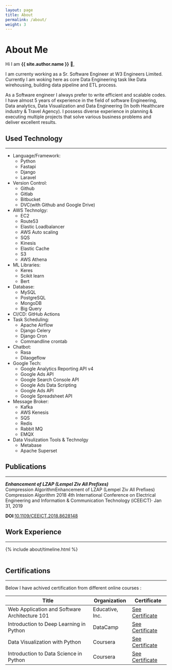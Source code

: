 ```yaml
---
layout: page
title: About
permalink: /about/
weight: 3
---
```


# **About Me**

Hi I am **{{ site.author.name }}** :wave:,<br>

I am currenty working as a Sr. Software Engineer at W3 Engineers Limited. Currently I am woking here as core Data Engineering task like Data wirehousing, building data pipeline and ETL process. 

As a Software engineer I always prefer to write efficient and scalable codes. I have almost 5 years of experience in the field of software Engineering, Data analytics, Data Visualization and Data Engineering (In both Healthcare industry & Travel Agency). I possess diverse experience in planning & executing multiple projects that solve various business problems and deliver excellent results.

## **Used Technology**
----
- Language/Framework: 
   - Python
   - Fastapi
   - Django
   - Laravel 
- Version Control:
   - Github
   - Gitlab
   - Bitbucket
   - DVC(with Github and Google Drive)
- AWS Technolgy:
   - EC2
   - Route53
   - Elastic Loadbalancer
   - AWS Auto scaling
   - SQS
   - Kinesis
   - Elastic Cache
   - S3
   - AWS Athena 
- ML Libraries: 
    - Keres
    - Scikit learn
    - Bert
- Database: 
    - MySQL 
    - PostgreSQL
    - MongoDB
    - Big Query 
- CI/CD: GitHub Actions
- Task Scheduling: 
    - Apache Airflow
    - Django Celery
    - Django Cron
    - Commandline crontab
- Chatbot: 
    - Rasa
    - Dilaogeflow
- Google Tech: 
    - Google Analytics Reporting API v4
    - Google Ads API
    - Google Search Console API
    - Google Ads Data Scripting
    - Google Ads API
    - Google Spreadsheet API
- Message Broker: 
    - Kafka
    - AWS Kenesis
    - SQS
    - Redis
    - Rabbit MQ
    - EMQX
- Data Visulization Tools & Technolgy
    - Metabase 
    - Apache Superset


## **Publications**
---

***Enhancement of LZAP (Lempel Ziv All Prefixes)*** <br> Compression AlgorithmEnhancement of LZAP (Lempel Ziv All Prefixes) Compression Algorithm
2018 4th International Conference on Electrical Engineering and Information & Communication Technology (iCEEiCT)· Jan 31, 2019

**DOI**:[10.1109/CEEICT.2018.8628148](https://ieeexplore.ieee.org/document/8628148) 
<br>

## **Work Experience**
---

<!-- <div class="row">
{% include about/skills.html title="Programming Skills" source=site.data.programming-skills %}
{% include about/skills.html title="Other Skills" source=site.data.other-skills %}
</div> -->

<div class="row">
{% include about/timeline.html %}
</div>

<br>

## Certifications
----

Below I have achived certification from different online courses : 

| Title | Organization | Certificate 
| ----------------| ------ |-------|
| Web Application and Software Architecture 101 | Educative, Inc.| [See Certificate](https://www.educative.io/verify-certificate/y6LGQGk5vY0TA9XG5zQrk6sk13VlNDnXLFm)
| Introduction to Deep Learning in Python | DataCamp | [See Certificate](https://drive.google.com/file/d/1k52HUGdK96EY5X4X8wjjfIx0Jf7OBMH0/view)
| Data Visualization with Python | Coursera | [See Certificate](https://www.coursera.org/account/accomplishments/certificate/V7TMYC7YBUBL)
| Introduction to Data Science in Python | Coursera | [See Certificate](https://www.coursera.org/account/accomplishments/certificate/8XK84QYWMACV)



